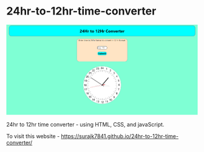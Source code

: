 # 24hr-to-12hr-time-converter

![Alt Text](https://github.com/Surajk7841/24hr-to-12hr-time-converter/blob/main/Images/img.png)

24hr to 12hr time converter - using HTML, CSS, and javaScript.

To visit this website - https://surajk7841.github.io/24hr-to-12hr-time-converter/
